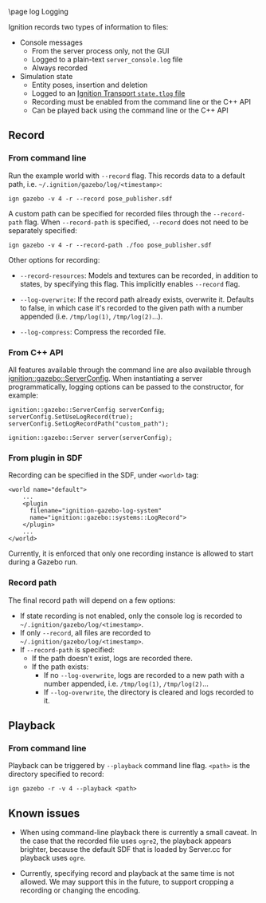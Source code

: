 \page log Logging

Ignition records two types of information to files:

* Console messages
    * From the server process only, not the GUI
    * Logged to a plain-text `server_console.log` file
    * Always recorded
* Simulation state
    * Entity poses, insertion and deletion
    * Logged to an [Ignition Transport `state.tlog` file](https://ignitionrobotics.org/api/transport/7.0/logging.html)
    * Recording must be enabled from the command line or the C++ API
    * Can be played back using the command line or the C++ API

## Record

### From command line

Run the example world with `--record` flag. This records data to a default
path, i.e. `~/.ignition/gazebo/log/<timestamp>`:

`ign gazebo -v 4 -r --record pose_publisher.sdf`

A custom path can be specified for recorded files through the `--record-path`
flag. When `--record-path` is specified, `--record` does not need to be
separately specified:

`ign gazebo -v 4 -r --record-path ./foo pose_publisher.sdf `

Other options for recording:

* `--record-resources`: Models and textures can be recorded, in addition to
                        states, by specifying this flag. This implicitly
                        enables `--record` flag.

* `--log-overwrite`: If the record path already exists, overwrite it. Defaults to
                     false, in which case it's recorded to the given path with
                     a number appended (i.e. `/tmp/log(1)`, `/tmp/log(2)`...).

* `--log-compress`: Compress the recorded file.

### From C++ API

All features available through the command line are also available through
[ignition::gazebo::ServerConfig](https://ignitionrobotics.org/api/gazebo/2.0/classignition_1_1gazebo_1_1ServerConfig.html).
When instantiating a server programmatically, logging options can be passed
to the constructor, for example:

```
ignition::gazebo::ServerConfig serverConfig;
serverConfig.SetUseLogRecord(true);
serverConfig.SetLogRecordPath("custom_path");

ignition::gazebo::Server server(serverConfig);
```

### From plugin in SDF

Recording can be specified in the SDF, under `<world>` tag:

```{.xml}
<world name="default">
    ...
    <plugin
      filename="ignition-gazebo-log-system"
      name="ignition::gazebo::systems::LogRecord">
    </plugin>
    ...
</world>
```

Currently, it is enforced that only one recording instance is allowed to
start during a Gazebo run.

### Record path

The final record path will depend on a few options:

* If state recording is not enabled, only the console log is recorded to
  `~/.ignition/gazebo/log/<timestamp>`.
* If only `--record`, all files are recorded to
  `~/.ignition/gazebo/log/<timestamp>`.
* If `--record-path` is specified:
    * If the path doesn't exist, logs are recorded there.
    * If the path exists:
        * If no `--log-overwrite`, logs are recorded to a new path with a number
          appended, i.e. `/tmp/log(1)`, `/tmp/log(2)`...
        * If `--log-overwrite`, the directory is cleared and logs recorded to it.

## Playback

### From command line

Playback can be triggered by `--playback` command line flag. `<path>` is the
directory specified to record:

`ign gazebo -r -v 4 --playback <path>`

## Known issues

* When using command-line playback there is currently a small caveat.
In the case that the recorded file uses `ogre2`, the playback appears
brighter, because the default SDF that is loaded by Server.cc for playback
uses `ogre`.

* Currently, specifying record and playback at the same time is not allowed.
We may support this in the future, to support cropping a recording or
changing the encoding.
